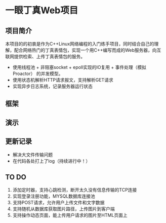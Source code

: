 # 一眼丁真Web项目
## 项目简介
本项目的的初衷是作为C++Linux网络编程的入门练手项目，同时结合自己的理解，配合网络热门的丁真表情包，实现一个用C++编写而成的Web服务器，向互联网提供检索、上传丁真表情包的服务。
- 使用线程池 + 非阻塞socket + epoll实现的IO复用 + 事件处理（模拟Proactor） 的并发模型。
- 使用状态机解析HTTP请求报文，支持解析GET请求
- 实现异步日志系统，记录服务器运行状态
## 框架

## 演示

## 更新记录
- 解决大文件传输问题
- 在代码各处打上了log（持续进行中！）

## TO DO
1. 添加定时器，支持心跳检测，断开太久没有信息传输的TCP连接
2. 实现登录注册功能，MYSQL数据库连接池
3. 支持POST请求，允许用户上传文件和文字数据
4. 支持随机从数据库获取图片路径，上传图片到客户端
5. 支持操作动态页面，能上传用户请求的图片至HTML页面上
